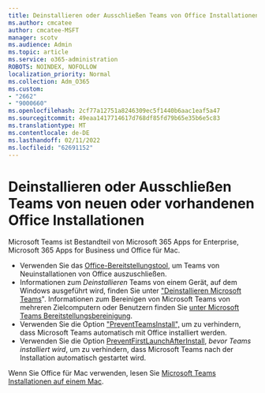 ```yaml
---
title: Deinstallieren oder Ausschließen Teams von Office Installationen
ms.author: cmcatee
author: cmcatee-MSFT
manager: scotv
ms.audience: Admin
ms.topic: article
ms.service: o365-administration
ROBOTS: NOINDEX, NOFOLLOW
localization_priority: Normal
ms.collection: Adm_O365
ms.custom:
- "2662"
- "9000660"
ms.openlocfilehash: 2cf77a12751a8246309ec5f1440b6aac1eaf5a47
ms.sourcegitcommit: 49eaa1417714617d768df85fd79b65e35b6e5c83
ms.translationtype: MT
ms.contentlocale: de-DE
ms.lasthandoff: 02/11/2022
ms.locfileid: "62691152"
---
```

# <a name="uninstall-or-exclude-teams-from-new-or-existing-office-installations"></a>Deinstallieren oder Ausschließen Teams von neuen oder vorhandenen Office Installationen

Microsoft Teams ist Bestandteil von Microsoft 365 Apps for Enterprise, Microsoft 365 Apps for Business und Office für Mac.

- Verwenden Sie das [Office-Bereitstellungstool](https://docs.microsoft.com/deployoffice/teams-install#how-to-exclude-microsoft-teams-from-new-installations-of-microsoft-365-apps), um Teams von Neuinstallationen von Office auszuschließen.
- Informationen zum *Deinstallieren* Teams von einem Gerät, auf dem Windows ausgeführt wird, finden Sie unter ["Deinstallieren Microsoft Teams](https://support.office.com/article/3b159754-3c26-4952-abe7-57d27f5f4c81)". Informationen zum Bereinigen von Microsoft Teams von mehreren Zielcomputern oder Benutzern finden Sie [unter Microsoft Teams Bereitstellungsbereinigung](https://docs.microsoft.com/microsoftteams/scripts/powershell-script-teams-deployment-clean-up).
- Verwenden Sie die Option ["PreventTeamsInstall",](https://docs.microsoft.com/deployoffice/teams-install#use-group-policy-to-control-the-installation-of-microsoft-teams
) um zu verhindern, dass Microsoft Teams automatisch mit Office installiert werden.
- Verwenden Sie die Option [PreventFirstLaunchAfterInstall](https://docs.microsoft.com/deployoffice/teams-install#use-group-policy-to-prevent-microsoft-teams-from-starting-automatically-after-installation), *bevor Teams installiert wird*, um zu verhindern, dass Microsoft Teams nach der Installation automatisch gestartet wird.

Wenn Sie Office für Mac verwenden, lesen Sie [Microsoft Teams Installationen auf einem Mac](https://docs.microsoft.com/deployoffice/teams-install#microsoft-teams-installations-on-a-mac).